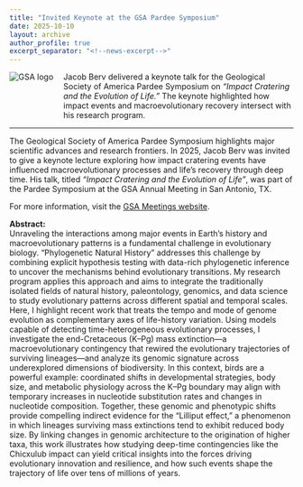 ```yaml
---
title: "Invited Keynote at the GSA Pardee Symposium"
date: 2025-10-10
layout: archive
author_profile: true
excerpt_separator: "<!--news-excerpt-->"
---
```


<span class="news-inline" style="display: inline-flex; align-items: flex-start;">
  <img src="https://www.geosociety.org/images/GSA/logo/headerlogo.svg" 
       style="max-height: 100px; width: auto; max-width: 100%; margin-right: 18px; flex-shrink: 0;" 
       alt="GSA logo"/>
  <span style="margin: 0;">
    Jacob Berv delivered a keynote talk for the Geological Society of America Pardee Symposium on 
    <em>“Impact Cratering and the Evolution of Life.”</em> The keynote highlighted how impact events and 
    macroevolutionary recovery intersect with his research program.
  </span>
</span>

<!--news-excerpt-->
<hr>
The Geological Society of America Pardee Symposium highlights major scientific advances and research frontiers. In 2025, Jacob Berv was invited to give a keynote lecture exploring how impact cratering events have influenced macroevolutionary processes and life’s recovery through deep time. His talk, titled <em>“Impact Cratering and the Evolution of Life”</em>, was part of the Pardee Symposium at the GSA Annual Meeting in San Antonio, TX.

For more information, visit the <a href="https://gsameetings.secure-platform.com/connects25/solicitations/103002/sessiongallery/schedule/items/95017/application/11105" target="_blank">GSA Meetings website</a>.

<strong>Abstract:</strong><br>
Unraveling the interactions among major events in Earth’s history and macroevolutionary patterns is a fundamental challenge in evolutionary biology. “Phylogenetic Natural History” addresses this challenge by combining explicit hypothesis testing with data-rich phylogenetic inference to uncover the mechanisms behind evolutionary transitions. My research program applies this approach and aims to integrate the traditionally isolated fields of natural history, paleontology, genomics, and data science to study evolutionary patterns across different spatial and temporal scales. Here, I highlight recent work that treats the tempo and mode of genome evolution as complementary axes of life-history variation. Using models capable of detecting time-heterogeneous evolutionary processes, I investigate the end-Cretaceous (K–Pg) mass extinction—a macroevolutionary contingency that rewired the evolutionary trajectories of surviving lineages—and analyze its genomic signature across underexplored dimensions of biodiversity. In this context, birds are a powerful example: coordinated shifts in developmental strategies, body size, and metabolic physiology across the K–Pg boundary may align with temporary increases in nucleotide substitution rates and changes in nucleotide composition. Together, these genomic and phenotypic shifts provide compelling indirect evidence for the “Lilliput effect,” a phenomenon in which lineages surviving mass extinctions tend to exhibit reduced body size. By linking changes in genomic architecture to the origination of higher taxa, this work illustrates how studying deep-time contingencies like the Chicxulub impact can yield critical insights into the forces driving evolutionary innovation and resilience, and how such events shape the trajectory of life over tens of millions of years.

<style>
  @media (max-width: 768px) {
    .news-inline {
      display: inline-flex;
      flex-direction: column;
      align-items: flex-start;
    }
    .news-inline img {
      margin-right: 0;
      margin-bottom: 10px;
    }
  }
</style>